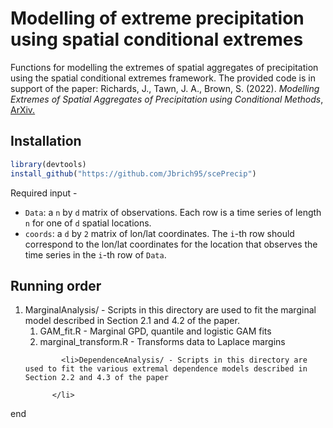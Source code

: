 # Modelling of extreme precipitation using spatial conditional extremes
Functions for modelling the extremes of spatial aggregates of precipitation using the spatial conditional extremes framework. The provided code is in support of the paper:
Richards, J., Tawn, J. A., Brown, S. (2022). <i>Modelling Extremes of Spatial Aggregates of Precipitation using Conditional Methods</i>, <a href = "https://arxiv.org/pdf/2102.10906.pdf">ArXiv.</a>
## Installation

```r
library(devtools)
install_github("https://github.com/Jbrich95/scePrecip")
```
Required input - <ul> 
          <li> `Data`: a `n` by `d` matrix of observations. Each row is a time series of length `n` for one of `d` spatial locations. </li>
          <li> `coords`: a `d` by `2` matrix of lon/lat coordinates. The `i`-th row should correspond to the lon/lat coordinates for the location that observes the time series in the `i`-th row of `Data`. </li>
</ul>

## Running order     

<ol>
         <li> MarginalAnalysis/ - Scripts in this directory are used to fit the marginal model described in Section 2.1 and 4.2 of the paper.
                    <ol>
                              <li> GAM_fit.R - Marginal GPD, quantile and logistic GAM fits </li>
                              <li> marginal_transform.R - Transforms data to Laplace margins </li>
                    </ol>
          </li>
          
            <li>DependenceAnalysis/ - Scripts in this directory are used to fit the various extremal dependence models described in Section 2.2 and 4.3 of the paper
                
          </li>

        
    
</ol>

end
